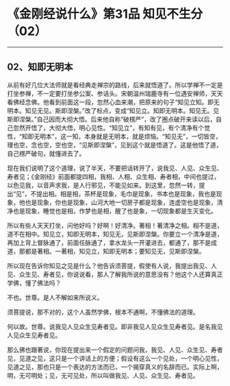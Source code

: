 # 《金刚经说什么》第31品 知见不生分（02）

------

## 02、知即无明本

从前有好几位大法师就是看经典走禅宗的路线，后来就悟道了。所以学禅不一定是打坐参禅，不一定要打坐参公案、参话头。宋朝温州瑞鹿寺有一位遇安禅师，天天看佛经念佛。他看到前面这一段，忽然心血来潮，把原来的句子“知见立知。即无明本。知见无见。斯即涅槃。”改了标点，变成“知见立。知即无明本。知见无。见斯即涅槃。”自己因而大彻大悟。后来他自称“破楞严”，改了圈点破开来读以后，自己忽然开悟了，大彻大悟，明心见性。“知见立”，有知有见，有个清净有个觉性，“知即无明本”，这一知，本身就是无明本，就是烦恼。“知见无”，一切皆空，理也空，念也空，空也空，“见斯即涅槃”，见到这个就是悟道了。这是他悟了道，自己楞严破句，就懂进去了。

现在我们说明了这个道理，说了半天，不要把话转开了，说我见、人见、众生见、寿者见；《金刚经》前面都提四相，我相、人相、众生相、寿者相，中间也提过，以色见我，以音声求我，是人行邪见，不能见如来。到这里，忽然一转，提出“见”，不提出相。相是相，茶杯是现象，毛巾是现象，书本也是现象，我也是现象，他也是现象，你也是现象，山河大地一切房子都是现象，连虚空也是现象，清净也是现象，睡觉也是相，作梦也是相，醒了也是象，一切现象都是生灭变化。

所以有些人天天打坐，问他好吗？好啊！好清净。著相！著清净之相。相不是道，道不在相中。知见立，知即无明本，知见无，见斯即涅槃。你要立一个清净是道，再加上背上督脉通了，前面任脉通了，拿水龙头一开灌进去，都通了，那不是成道，那都是著相。一著相，知见立，知即无明本；要知见无，见斯即涅槃。

所以现在告诉你知见之见是什么？他告诉须菩提，假使有人说，我提出我见、人见、众生见、寿者见，你说说看，那人了解我所说的意思没有？他这个人还算真正学佛，懂了佛法吗？

不也。世尊。是人不解如来所说义。

须菩提说，那不对的，这个人虽然学佛，根本不通啊，不懂佛法的道理。

何以故。世尊。说我见人见众生见寿者见。即非我见人见众生见寿者见。是名我见人见众生见寿者见。

那么佛也跟著说，你现在提出来一个假定的问题问我，我见、人见、众生见、寿者见，见道之见，这只是一个讲话上的方便；假设有这么一个见处，一个明心见性，见道之见，那也只是一个表达的方法而已，一个揭穿真义的名辞而已。实际上啊，明，无可明处；见，无可见处，所以叫做我见、人见、众生见、寿者见。

